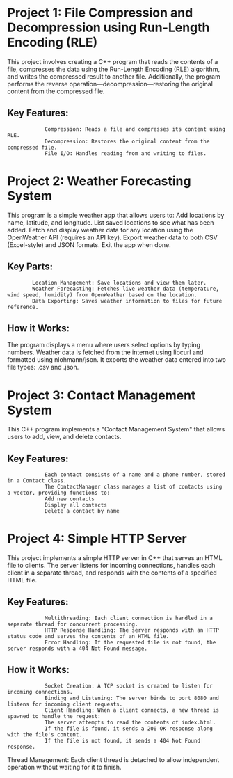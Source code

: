  # Project 1: File Compression and Decompression using Run-Length Encoding (RLE)
This project involves creating a C++ program that reads the contents of a file, compresses the data using the Run-Length Encoding (RLE) algorithm, and writes the compressed result to another file. Additionally, the program performs the reverse operation—decompression—restoring the original content from the compressed file.

 ## Key Features:
                Compression: Reads a file and compresses its content using RLE.
                Decompression: Restores the original content from the compressed file.
                File I/O: Handles reading from and writing to files.
 # Project 2: Weather Forecasting System
This program is a simple weather app that allows users to:
Add locations by name, latitude, and longitude.
List saved locations to see what has been added.
Fetch and display weather data for any location using the OpenWeather API (requires an API key).
Export weather data to both CSV (Excel-style) and JSON formats.
Exit the app when done.
 ## Key Parts:
            Location Management: Save locations and view them later.
            Weather Forecasting: Fetches live weather data (temperature, wind speed, humidity) from OpenWeather based on the location.
            Data Exporting: Saves weather information to files for future reference.
 ## How it Works:
The program displays a menu where users select options by typing numbers. Weather data is fetched from the internet using libcurl and formatted using nlohmann/json. It exports the weather data entered into two file types: .csv and .json.

 # Project 3: Contact Management System
This C++ program implements a "Contact Management System" that allows users to add, view, and delete contacts.

## Key Features:
                Each contact consists of a name and a phone number, stored in a Contact class.
                The ContactManager class manages a list of contacts using a vector, providing functions to:
                Add new contacts
                Display all contacts
                Delete a contact by name
 # Project 4: Simple HTTP Server
This project implements a simple HTTP server in C++ that serves an HTML file to clients. The server listens for incoming connections, handles each client in a separate thread, and responds with the contents of a specified HTML file.

 ## Key Features:
                Multithreading: Each client connection is handled in a separate thread for concurrent processing.
                HTTP Response Handling: The server responds with an HTTP status code and serves the contents of an HTML file.
                Error Handling: If the requested file is not found, the server responds with a 404 Not Found message.
 ## How it Works:
                Socket Creation: A TCP socket is created to listen for incoming connections.
                Binding and Listening: The server binds to port 8080 and listens for incoming client requests.
                Client Handling: When a client connects, a new thread is spawned to handle the request:
                The server attempts to read the contents of index.html.
                If the file is found, it sends a 200 OK response along with the file's content.
                If the file is not found, it sends a 404 Not Found response.
Thread Management: Each client thread is detached to allow independent operation without waiting for it to finish.
